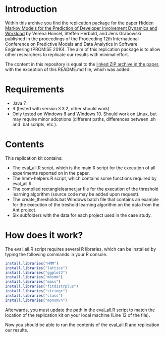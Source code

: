 Introduction
============
Within this archive you find the replication package for the paper [Hidden Markov Models for the Prediction of Developer Involvement Dynamics and Workload](https://doi.org/10.1145/2972958.2972960) by Verena Honsel, Steffen Herbold, and Jens Grabowski published in the proceedings of the Proceeding
12th International Conference on Predictive Models and Data Analytics in Software Engineering (PROMISE 2016). The aim of this replication package is to allow other researchers to replicate our results with minimal effort. 

The content in this repository is equal to the [linked ZIP archive in the paper](https://filepool.informatik.uni-goettingen.de/publication/swe/2016/vh-material-promise2016.zip), with the exception of this README.md file, which was added. 

Requirements
============
- Java 7.
- R (tested with version 3.3.2, other should work). 
- Only tested on Windows 8 and Windows 10. Should work on Linux, but may require minor adoptions (different paths, differences between .sh and .bat scripts, etc.). 

Contents
========
This replication kit contains:
- The eval_all.R script, which is the main R script for the execution of all experiments reported on in the paper.
- The hmm-helpers.R script, which contains some functions required by eval_all.R. 
- The compiled rectanglelearner.jar file for the execution of the threshold learning algorithm (source code may be added upon request). 
- The create_thresholds.bat Windows batch file that contains an example for the execution of the treshold learning algorithm on the data from the Ant project. 
- Six subfolders with the data for each project used in the case study. 

How does it work?
=================
The eval_all.R script requires several R libraries, which can be installed by typing the following commands in your R console. 
```R
install.libraries("HMM")
install.libraries("lattice")
install.libraries("ggplot2")
install.libraries("mhsmm")
install.libraries("mass")
install.libraries("fitdistrplus")
install.libraries("stringr")
install.libraries("class")
install.libraries("monomvn")
```
Afterwards, you must update the path in the eval_all.R script to match the location of the replication kit on your local machine (Line 12 of the file). 

Now you should be able to run the contents of the eval_all.R and replication our results. 
